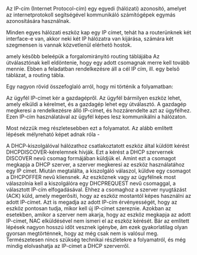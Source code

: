 Az IP-cím (Internet Protocol-cím) egy egyedi (hálózati) azonosító, amelyet az internetprotokoll segítségével kommunikáló számítógépek egymás azonosítására használnak.


Minden egyes hálózati eszköz kap egy IP címet, tehát ha a routerünknek két interface-e van, akkor neki két IP hálózatra van kijárása, számára két szegmensen is vannak közvetlenül elérhetõ hostok.


amely később beleépük a forgalomirányitó  routing táblájába
Az útválasztónak kell eldöntenie, hogy egy adott csomagnak merre kell tovább mennie. Ebben a feladatban rendelkezésre áll a cél IP cím, ill. egy belsõ táblázat, a routing tábla.



Egy nagyon rövid összefoglaló arról, hogy mi történik a folyamatban:

Az ügyfél IP-címet kér a gazdagépről. Az ügyfél bármilyen eszköz lehet, amely elküldi a kérelmet, és a gazdagép lehet egy útválasztó.
A gazdagép megkeresi a rendelkezésre álló IP-címet, és hozzárendelte azt az ügyfélhez.
Ezen IP-cím használatával az ügyfél képes lesz kommunikálni a hálózaton.


Most nézzük meg részletesebben ezt a folyamatot. Az alább említett lépések mélyreható képet adnak róla -

A DHCP-kiszolgálóval hálózathoz csatlakoztatott eszköz által küldött kérést DHCPDISCOVER-kérelemnek hívják.
Ezt a kérést a DHCP szervernek DISCOVER nevû csomag formájában küldjük el. Amint ezt a csomagot megkapja a DHCP szerver, a szerver megkeresi az eszköz használatához egy IP címet. Miután megtalálta, a kiszolgáló válaszol, küldve egy csomagot a DHCPOFFER nevû kliensnek.
Az eszköznek vagy az ügyfélnek most válaszolnia kell a kiszolgálóra egy DHCPREQUEST nevű csomaggal, a választott IP-cím elfogadásával. Ehhez a csomaghoz a szerver nyugtázást (ACK) küld, amely megerősíti, hogy az eszköz mostantól képes használni az adott IP-címet. Azt is megadja az adott IP-cím érvényességét, hogy az eszköz pontosan tudja, mikor kell új IP-címet szereznie.
Azokban az esetekben, amikor a szerver nem akarja, hogy az eszköz megkapja az adott IP-címet, NAC elküldésével nem ismeri el az eszköz kérését.
Bár az említett lépések nagyon hosszú időt vesznek igénybe, ám ezek gyakorlatilag olyan gyorsan megtörténnek, hogy az még csak nem is valósul meg. Természetesen nincs szükség technikai részletekre a folyamatról, és még mindig elolvashatja az IP-címet a DHCP szerverről.


